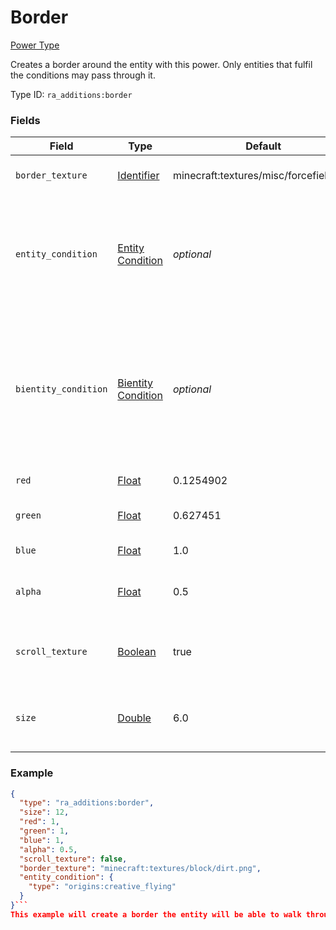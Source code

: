 # Border
[Power Type](../power_types.md)

Creates a border around the entity with this power. Only entities that fulfil the conditions may pass through it.

Type ID: `ra_additions:border`
### Fields
Field | Type | Default | Description
------|------|---------|-------------
`border_texture` | [Identifier](../data_types/identifier.md) | minecraft:textures/misc/forcefield.png | The texture used on the border.
`entity_condition` | [Entity Condition](../data_types/entity_condition.md) | _optional_ | If specified, if the entity colliding with the border fulfils the condition, it can walk through the border.
`bientity_condition` | [Bientity Condition](../data_types/bientity_condition.md) | _optional_ | If specified, if the entity colliding with the border, and the entity with this power fulfil the condition, the colliding entity can walk through the border.
`red` | [Float](../data_types/float.md) | 0.1254902 | The red value of the border.
`green` | [Float](../data_types/float.md) | 0.627451 | The green value of the border.
`blue` | [Float](../data_types/float.md) | 1.0 | The blue value of the border.
`alpha` | [Float](../data_types/float.md) | 0.5 | The alpha (transparency) value of the border.
`scroll_texture` | [Boolean](../data_types/boolean.md) | true | Defines whether the border scrolls like the vanila border.
`size` | [Double](../data_types/double.md) | 6.0 | The distance to one side of the border from the center.

### Example
```json
{
  "type": "ra_additions:border",
  "size": 12,
  "red": 1,
  "green": 1,
  "blue": 1,
  "alpha": 0.5,
  "scroll_texture": false,
  "border_texture": "minecraft:textures/block/dirt.png",
  "entity_condition": {
    "type": "origins:creative_flying"
  }
}```
This example will create a border the entity will be able to walk through, but will be unable to fly through.
